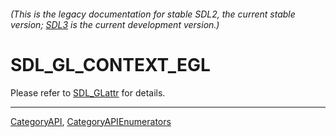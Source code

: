 ###### (This is the legacy documentation for stable SDL2, the current stable version; [SDL3](https://wiki.libsdl.org/SDL3/) is the current development version.)
# SDL_GL_CONTEXT_EGL

Please refer to [SDL_GLattr](SDL_GLattr) for details.

----
[CategoryAPI](CategoryAPI), [CategoryAPIEnumerators](CategoryAPIEnumerators)

